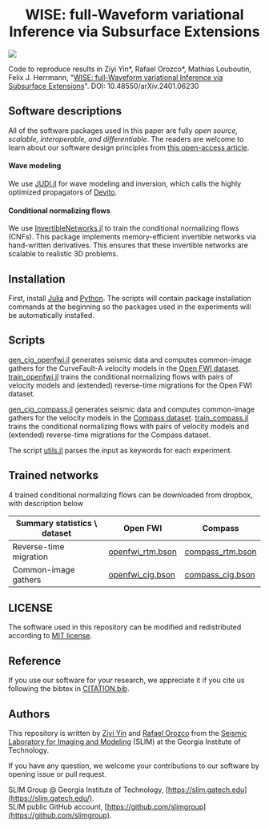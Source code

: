 <h1 align="center">WISE: full-Waveform variational Inference via Subsurface Extensions</h1>

[![][license-img]][license-status]

Code to reproduce results in Ziyi Yin\*, Rafael Orozco\*, Mathias Louboutin, Felix J. Herrmann, "[WISE: full-Waveform variational Inference via Subsurface Extensions](https://arxiv.org/abs/2401.06230)". DOI: 10.48550/arXiv.2401.06230

## Software descriptions

All of the software packages used in this paper are fully *open source, scalable, interoperable, and differentiable*. The readers are welcome to learn about our software design principles from [this open-access article](https://library.seg.org/doi/10.1190/tle42070474.1).

#### Wave modeling

We use [JUDI.jl](https://github.com/slimgroup/JUDI.jl) for wave modeling and inversion, which calls the highly optimized propagators of [Devito](https://www.devitoproject.org/).

#### Conditional normalizing flows

We use [InvertibleNetworks.jl] to train the conditional normalizing flows (CNFs). This package implements memory-efficient invertible networks via hand-written derivatives. This ensures that these invertible networks are scalable to realistic 3D problems.

## Installation

First, install [Julia](https://julialang.org/) and [Python](https://www.python.org/). The scripts will contain package installation commands at the beginning so the packages used in the experiments will be automatically installed.

## Scripts

[gen_cig_openfwi.jl](scripts/gen_cig_openfwi.jl) generates seismic data and computes common-image gathers for the CurveFault-A velocity models in the [Open FWI dataset](https://arxiv.org/abs/2111.02926). [train_openfwi.jl](scripts/train_openfwi.jl) trains the conditional normalizing flows with pairs of velocity models and (extended) reverse-time migrations for the Open FWI dataset.

[gen_cig_compass.jl](scripts/gen_cig_compass.jl) generates seismic data and computes common-image gathers for the velocity models in the [Compass dataset](https://doi.org/10.3997/2214-4609.20148575). [train_compass.jl](scripts/train_compass.jl) trains the conditional normalizing flows with pairs of velocity models and (extended) reverse-time migrations for the Compass dataset.

The script [utils.jl](scripts/utils.jl) parses the input as keywords for each experiment.

## Trained networks

4 trained conditional normalizing flows can be downloaded from dropbox, with description below

| Summary statistics \ dataset | Open FWI | Compass | 
|---------------------|----------|----------|
| Reverse-time migration | [openfwi_rtm.bson](https://www.dropbox.com/scl/fi/6k77ptwot5yjwxjgfwyl1/openfwi_rtm.bson?rlkey=wcgk6ny371qahakqgqppoujvn&dl=0) | [compass_rtm.bson](https://www.dropbox.com/scl/fi/ucqpwoz9rd9uj7gnjerxp/compass_rtm.bson?rlkey=9wtxddzev2gju5jd0aoa6vhtc&dl=0) |
| Common-image gathers | [openfwi_cig.bson](https://www.dropbox.com/scl/fi/k3q7vyeg7fe0z7hrho6mi/openfwi_cig.bson?rlkey=4wpeq8s9x8hs5ynde3yaitcmh&dl=0) | [compass_cig.bson](https://www.dropbox.com/scl/fi/uon81i1y2xok0wj569146/compass_cig.bson?rlkey=bo2psq4z7q00j0vo9amexuf02&dl=0) | 

## LICENSE

The software used in this repository can be modified and redistributed according to [MIT license](LICENSE).

## Reference

If you use our software for your research, we appreciate it if you cite us following the bibtex in [CITATION.bib](CITATION.bib).

## Authors

This repository is written by [Ziyi Yin] and [Rafael Orozco] from the [Seismic Laboratory for Imaging and Modeling] (SLIM) at the Georgia Institute of Technology.

If you have any question, we welcome your contributions to our software by opening issue or pull request.

SLIM Group @ Georgia Institute of Technology, [https://slim.gatech.edu](https://slim.gatech.edu/).      
SLIM public GitHub account, [https://github.com/slimgroup](https://github.com/slimgroup).    

[license-status]:LICENSE
[license-img]:http://img.shields.io/badge/license-MIT-brightgreen.svg?style=flat?style=plastic
[Seismic Laboratory for Imaging and Modeling]:https://slim.gatech.edu/
[InvertibleNetworks.jl]:https://github.com/slimgroup/InvertibleNetworks.jl
[Ziyi Yin]:https://ziyiyin97.github.io/
[Rafael Orozco]:https://slim.gatech.edu/people/rafael-orozco